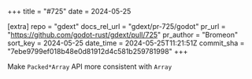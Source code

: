 +++
title = "#725"
date = 2024-05-25

[extra]
repo = "gdext"
docs_rel_url = "gdext/pr-725/godot"
pr_url = "https://github.com/godot-rust/gdext/pull/725"
pr_author = "Bromeon"
sort_key = 2024-05-25
date_time = 2024-05-25T11:21:51Z
commit_sha = "7ebe9799ef018b48e0d81912d4c581b259781998"
+++

Make `Packed*Array` API more consistent with `Array`
